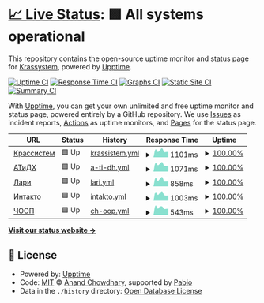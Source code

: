 # [📈 Live Status](https://status.krastem.ru): <!--live status--> **🟩 All systems operational**

This repository contains the open-source uptime monitor and status page for [Krassystem](https://status.krastem.ru), powered by [Upptime](https://github.com/upptime/upptime).

[![Uptime CI](https://github.com/Krassystem/uptime/workflows/Uptime%20CI/badge.svg)](https://github.com/Krassystem/upptime/actions?query=workflow%3A%22Uptime+CI%22)
[![Response Time CI](https://github.com/Krassystem/uptime/workflows/Response%20Time%20CI/badge.svg)](https://github.com/Krassystem/upptime/actions?query=workflow%3A%22Response+Time+CI%22)
[![Graphs CI](https://github.com/Krassystem/uptime/workflows/Graphs%20CI/badge.svg)](https://github.com/Krassystem/upptime/actions?query=workflow%3A%22Graphs+CI%22)
[![Static Site CI](https://github.com/Krassystem/uptime/workflows/Static%20Site%20CI/badge.svg)](https://github.com/Krassystem/upptime/actions?query=workflow%3A%22Static+Site+CI%22)
[![Summary CI](https://github.com/Krassystem/uptime/workflows/Summary%20CI/badge.svg)](https://github.com/Krassystem/upptime/actions?query=workflow%3A%22Summary+CI%22)

With [Upptime](https://upptime.js.org), you can get your own unlimited and free uptime monitor and status page, powered entirely by a GitHub repository. We use [Issues](https://github.com/Krassystem/uptime/issues) as incident reports, [Actions](https://github.com/Krassystem/uptime/actions) as uptime monitors, and [Pages](https://status.krastem.ru) for the status page.

<!--start: status pages-->
<!-- This summary is generated by Upptime (https://github.com/upptime/upptime) -->
<!-- Do not edit this manually, your changes will be overwritten -->
<!-- prettier-ignore -->
| URL | Status | History | Response Time | Uptime |
| --- | ------ | ------- | ------------- | ------ |
| <img alt="" src="https://icons.duckduckgo.com/ip3/krassystem-service.ru.ico" height="13"> [Крассистем](https://krassystem-service.ru) | 🟩 Up | [krassistem.yml](https://github.com/Krassystem/uptime/commits/HEAD/history/krassistem.yml) | <details><summary><img alt="Response time graph" src="./graphs/krassistem/response-time-week.png" height="20"> 1101ms</summary><br><a href="https://status.krastem.ru/history/krassistem"><img alt="Response time 1258" src="https://img.shields.io/endpoint?url=https%3A%2F%2Fraw.githubusercontent.com%2FKrassystem%2Fuptime%2FHEAD%2Fapi%2Fkrassistem%2Fresponse-time.json"></a><br><a href="https://status.krastem.ru/history/krassistem"><img alt="24-hour response time 987" src="https://img.shields.io/endpoint?url=https%3A%2F%2Fraw.githubusercontent.com%2FKrassystem%2Fuptime%2FHEAD%2Fapi%2Fkrassistem%2Fresponse-time-day.json"></a><br><a href="https://status.krastem.ru/history/krassistem"><img alt="7-day response time 1101" src="https://img.shields.io/endpoint?url=https%3A%2F%2Fraw.githubusercontent.com%2FKrassystem%2Fuptime%2FHEAD%2Fapi%2Fkrassistem%2Fresponse-time-week.json"></a><br><a href="https://status.krastem.ru/history/krassistem"><img alt="30-day response time 1258" src="https://img.shields.io/endpoint?url=https%3A%2F%2Fraw.githubusercontent.com%2FKrassystem%2Fuptime%2FHEAD%2Fapi%2Fkrassistem%2Fresponse-time-month.json"></a><br><a href="https://status.krastem.ru/history/krassistem"><img alt="1-year response time 1258" src="https://img.shields.io/endpoint?url=https%3A%2F%2Fraw.githubusercontent.com%2FKrassystem%2Fuptime%2FHEAD%2Fapi%2Fkrassistem%2Fresponse-time-year.json"></a></details> | <details><summary><a href="https://status.krastem.ru/history/krassistem">100.00%</a></summary><a href="https://status.krastem.ru/history/krassistem"><img alt="All-time uptime 100.00%" src="https://img.shields.io/endpoint?url=https%3A%2F%2Fraw.githubusercontent.com%2FKrassystem%2Fuptime%2FHEAD%2Fapi%2Fkrassistem%2Fuptime.json"></a><br><a href="https://status.krastem.ru/history/krassistem"><img alt="24-hour uptime 100.00%" src="https://img.shields.io/endpoint?url=https%3A%2F%2Fraw.githubusercontent.com%2FKrassystem%2Fuptime%2FHEAD%2Fapi%2Fkrassistem%2Fuptime-day.json"></a><br><a href="https://status.krastem.ru/history/krassistem"><img alt="7-day uptime 100.00%" src="https://img.shields.io/endpoint?url=https%3A%2F%2Fraw.githubusercontent.com%2FKrassystem%2Fuptime%2FHEAD%2Fapi%2Fkrassistem%2Fuptime-week.json"></a><br><a href="https://status.krastem.ru/history/krassistem"><img alt="30-day uptime 100.00%" src="https://img.shields.io/endpoint?url=https%3A%2F%2Fraw.githubusercontent.com%2FKrassystem%2Fuptime%2FHEAD%2Fapi%2Fkrassistem%2Fuptime-month.json"></a><br><a href="https://status.krastem.ru/history/krassistem"><img alt="1-year uptime 100.00%" src="https://img.shields.io/endpoint?url=https%3A%2F%2Fraw.githubusercontent.com%2FKrassystem%2Fuptime%2FHEAD%2Fapi%2Fkrassistem%2Fuptime-year.json"></a></details>
| <img alt="" src="https://icons.duckduckgo.com/ip3/profavtodormo.ru.ico" height="13"> [АТиДХ](https://profavtodormo.ru) | 🟩 Up | [a-ti-dh.yml](https://github.com/Krassystem/uptime/commits/HEAD/history/a-ti-dh.yml) | <details><summary><img alt="Response time graph" src="./graphs/a-ti-dh/response-time-week.png" height="20"> 1071ms</summary><br><a href="https://status.krastem.ru/history/a-ti-dh"><img alt="Response time 1104" src="https://img.shields.io/endpoint?url=https%3A%2F%2Fraw.githubusercontent.com%2FKrassystem%2Fuptime%2FHEAD%2Fapi%2Fa-ti-dh%2Fresponse-time.json"></a><br><a href="https://status.krastem.ru/history/a-ti-dh"><img alt="24-hour response time 936" src="https://img.shields.io/endpoint?url=https%3A%2F%2Fraw.githubusercontent.com%2FKrassystem%2Fuptime%2FHEAD%2Fapi%2Fa-ti-dh%2Fresponse-time-day.json"></a><br><a href="https://status.krastem.ru/history/a-ti-dh"><img alt="7-day response time 1071" src="https://img.shields.io/endpoint?url=https%3A%2F%2Fraw.githubusercontent.com%2FKrassystem%2Fuptime%2FHEAD%2Fapi%2Fa-ti-dh%2Fresponse-time-week.json"></a><br><a href="https://status.krastem.ru/history/a-ti-dh"><img alt="30-day response time 1104" src="https://img.shields.io/endpoint?url=https%3A%2F%2Fraw.githubusercontent.com%2FKrassystem%2Fuptime%2FHEAD%2Fapi%2Fa-ti-dh%2Fresponse-time-month.json"></a><br><a href="https://status.krastem.ru/history/a-ti-dh"><img alt="1-year response time 1104" src="https://img.shields.io/endpoint?url=https%3A%2F%2Fraw.githubusercontent.com%2FKrassystem%2Fuptime%2FHEAD%2Fapi%2Fa-ti-dh%2Fresponse-time-year.json"></a></details> | <details><summary><a href="https://status.krastem.ru/history/a-ti-dh">100.00%</a></summary><a href="https://status.krastem.ru/history/a-ti-dh"><img alt="All-time uptime 100.00%" src="https://img.shields.io/endpoint?url=https%3A%2F%2Fraw.githubusercontent.com%2FKrassystem%2Fuptime%2FHEAD%2Fapi%2Fa-ti-dh%2Fuptime.json"></a><br><a href="https://status.krastem.ru/history/a-ti-dh"><img alt="24-hour uptime 100.00%" src="https://img.shields.io/endpoint?url=https%3A%2F%2Fraw.githubusercontent.com%2FKrassystem%2Fuptime%2FHEAD%2Fapi%2Fa-ti-dh%2Fuptime-day.json"></a><br><a href="https://status.krastem.ru/history/a-ti-dh"><img alt="7-day uptime 100.00%" src="https://img.shields.io/endpoint?url=https%3A%2F%2Fraw.githubusercontent.com%2FKrassystem%2Fuptime%2FHEAD%2Fapi%2Fa-ti-dh%2Fuptime-week.json"></a><br><a href="https://status.krastem.ru/history/a-ti-dh"><img alt="30-day uptime 100.00%" src="https://img.shields.io/endpoint?url=https%3A%2F%2Fraw.githubusercontent.com%2FKrassystem%2Fuptime%2FHEAD%2Fapi%2Fa-ti-dh%2Fuptime-month.json"></a><br><a href="https://status.krastem.ru/history/a-ti-dh"><img alt="1-year uptime 100.00%" src="https://img.shields.io/endpoint?url=https%3A%2F%2Fraw.githubusercontent.com%2FKrassystem%2Fuptime%2FHEAD%2Fapi%2Fa-ti-dh%2Fuptime-year.json"></a></details>
| <img alt="" src="https://icons.duckduckgo.com/ip3/lariclinic.ru.ico" height="13"> [Лари](https://lariclinic.ru) | 🟩 Up | [lari.yml](https://github.com/Krassystem/uptime/commits/HEAD/history/lari.yml) | <details><summary><img alt="Response time graph" src="./graphs/lari/response-time-week.png" height="20"> 858ms</summary><br><a href="https://status.krastem.ru/history/lari"><img alt="Response time 863" src="https://img.shields.io/endpoint?url=https%3A%2F%2Fraw.githubusercontent.com%2FKrassystem%2Fuptime%2FHEAD%2Fapi%2Flari%2Fresponse-time.json"></a><br><a href="https://status.krastem.ru/history/lari"><img alt="24-hour response time 787" src="https://img.shields.io/endpoint?url=https%3A%2F%2Fraw.githubusercontent.com%2FKrassystem%2Fuptime%2FHEAD%2Fapi%2Flari%2Fresponse-time-day.json"></a><br><a href="https://status.krastem.ru/history/lari"><img alt="7-day response time 858" src="https://img.shields.io/endpoint?url=https%3A%2F%2Fraw.githubusercontent.com%2FKrassystem%2Fuptime%2FHEAD%2Fapi%2Flari%2Fresponse-time-week.json"></a><br><a href="https://status.krastem.ru/history/lari"><img alt="30-day response time 863" src="https://img.shields.io/endpoint?url=https%3A%2F%2Fraw.githubusercontent.com%2FKrassystem%2Fuptime%2FHEAD%2Fapi%2Flari%2Fresponse-time-month.json"></a><br><a href="https://status.krastem.ru/history/lari"><img alt="1-year response time 863" src="https://img.shields.io/endpoint?url=https%3A%2F%2Fraw.githubusercontent.com%2FKrassystem%2Fuptime%2FHEAD%2Fapi%2Flari%2Fresponse-time-year.json"></a></details> | <details><summary><a href="https://status.krastem.ru/history/lari">100.00%</a></summary><a href="https://status.krastem.ru/history/lari"><img alt="All-time uptime 100.00%" src="https://img.shields.io/endpoint?url=https%3A%2F%2Fraw.githubusercontent.com%2FKrassystem%2Fuptime%2FHEAD%2Fapi%2Flari%2Fuptime.json"></a><br><a href="https://status.krastem.ru/history/lari"><img alt="24-hour uptime 100.00%" src="https://img.shields.io/endpoint?url=https%3A%2F%2Fraw.githubusercontent.com%2FKrassystem%2Fuptime%2FHEAD%2Fapi%2Flari%2Fuptime-day.json"></a><br><a href="https://status.krastem.ru/history/lari"><img alt="7-day uptime 100.00%" src="https://img.shields.io/endpoint?url=https%3A%2F%2Fraw.githubusercontent.com%2FKrassystem%2Fuptime%2FHEAD%2Fapi%2Flari%2Fuptime-week.json"></a><br><a href="https://status.krastem.ru/history/lari"><img alt="30-day uptime 100.00%" src="https://img.shields.io/endpoint?url=https%3A%2F%2Fraw.githubusercontent.com%2FKrassystem%2Fuptime%2FHEAD%2Fapi%2Flari%2Fuptime-month.json"></a><br><a href="https://status.krastem.ru/history/lari"><img alt="1-year uptime 100.00%" src="https://img.shields.io/endpoint?url=https%3A%2F%2Fraw.githubusercontent.com%2FKrassystem%2Fuptime%2FHEAD%2Fapi%2Flari%2Fuptime-year.json"></a></details>
| <img alt="" src="https://icons.duckduckgo.com/ip3/intacto.ru.ico" height="13"> [Интакто](https://intacto.ru) | 🟩 Up | [intakto.yml](https://github.com/Krassystem/uptime/commits/HEAD/history/intakto.yml) | <details><summary><img alt="Response time graph" src="./graphs/intakto/response-time-week.png" height="20"> 1003ms</summary><br><a href="https://status.krastem.ru/history/intakto"><img alt="Response time 1008" src="https://img.shields.io/endpoint?url=https%3A%2F%2Fraw.githubusercontent.com%2FKrassystem%2Fuptime%2FHEAD%2Fapi%2Fintakto%2Fresponse-time.json"></a><br><a href="https://status.krastem.ru/history/intakto"><img alt="24-hour response time 883" src="https://img.shields.io/endpoint?url=https%3A%2F%2Fraw.githubusercontent.com%2FKrassystem%2Fuptime%2FHEAD%2Fapi%2Fintakto%2Fresponse-time-day.json"></a><br><a href="https://status.krastem.ru/history/intakto"><img alt="7-day response time 1003" src="https://img.shields.io/endpoint?url=https%3A%2F%2Fraw.githubusercontent.com%2FKrassystem%2Fuptime%2FHEAD%2Fapi%2Fintakto%2Fresponse-time-week.json"></a><br><a href="https://status.krastem.ru/history/intakto"><img alt="30-day response time 1008" src="https://img.shields.io/endpoint?url=https%3A%2F%2Fraw.githubusercontent.com%2FKrassystem%2Fuptime%2FHEAD%2Fapi%2Fintakto%2Fresponse-time-month.json"></a><br><a href="https://status.krastem.ru/history/intakto"><img alt="1-year response time 1008" src="https://img.shields.io/endpoint?url=https%3A%2F%2Fraw.githubusercontent.com%2FKrassystem%2Fuptime%2FHEAD%2Fapi%2Fintakto%2Fresponse-time-year.json"></a></details> | <details><summary><a href="https://status.krastem.ru/history/intakto">100.00%</a></summary><a href="https://status.krastem.ru/history/intakto"><img alt="All-time uptime 100.00%" src="https://img.shields.io/endpoint?url=https%3A%2F%2Fraw.githubusercontent.com%2FKrassystem%2Fuptime%2FHEAD%2Fapi%2Fintakto%2Fuptime.json"></a><br><a href="https://status.krastem.ru/history/intakto"><img alt="24-hour uptime 100.00%" src="https://img.shields.io/endpoint?url=https%3A%2F%2Fraw.githubusercontent.com%2FKrassystem%2Fuptime%2FHEAD%2Fapi%2Fintakto%2Fuptime-day.json"></a><br><a href="https://status.krastem.ru/history/intakto"><img alt="7-day uptime 100.00%" src="https://img.shields.io/endpoint?url=https%3A%2F%2Fraw.githubusercontent.com%2FKrassystem%2Fuptime%2FHEAD%2Fapi%2Fintakto%2Fuptime-week.json"></a><br><a href="https://status.krastem.ru/history/intakto"><img alt="30-day uptime 100.00%" src="https://img.shields.io/endpoint?url=https%3A%2F%2Fraw.githubusercontent.com%2FKrassystem%2Fuptime%2FHEAD%2Fapi%2Fintakto%2Fuptime-month.json"></a><br><a href="https://status.krastem.ru/history/intakto"><img alt="1-year uptime 100.00%" src="https://img.shields.io/endpoint?url=https%3A%2F%2Fraw.githubusercontent.com%2FKrassystem%2Fuptime%2FHEAD%2Fapi%2Fintakto%2Fuptime-year.json"></a></details>
| <img alt="" src="https://icons.duckduckgo.com/ip3/ratibor-krasnogorsk.ru.ico" height="13"> [ЧООП](https://ratibor-krasnogorsk.ru) | 🟩 Up | [ch-oop.yml](https://github.com/Krassystem/uptime/commits/HEAD/history/ch-oop.yml) | <details><summary><img alt="Response time graph" src="./graphs/ch-oop/response-time-week.png" height="20"> 543ms</summary><br><a href="https://status.krastem.ru/history/ch-oop"><img alt="Response time 573" src="https://img.shields.io/endpoint?url=https%3A%2F%2Fraw.githubusercontent.com%2FKrassystem%2Fuptime%2FHEAD%2Fapi%2Fch-oop%2Fresponse-time.json"></a><br><a href="https://status.krastem.ru/history/ch-oop"><img alt="24-hour response time 479" src="https://img.shields.io/endpoint?url=https%3A%2F%2Fraw.githubusercontent.com%2FKrassystem%2Fuptime%2FHEAD%2Fapi%2Fch-oop%2Fresponse-time-day.json"></a><br><a href="https://status.krastem.ru/history/ch-oop"><img alt="7-day response time 543" src="https://img.shields.io/endpoint?url=https%3A%2F%2Fraw.githubusercontent.com%2FKrassystem%2Fuptime%2FHEAD%2Fapi%2Fch-oop%2Fresponse-time-week.json"></a><br><a href="https://status.krastem.ru/history/ch-oop"><img alt="30-day response time 573" src="https://img.shields.io/endpoint?url=https%3A%2F%2Fraw.githubusercontent.com%2FKrassystem%2Fuptime%2FHEAD%2Fapi%2Fch-oop%2Fresponse-time-month.json"></a><br><a href="https://status.krastem.ru/history/ch-oop"><img alt="1-year response time 573" src="https://img.shields.io/endpoint?url=https%3A%2F%2Fraw.githubusercontent.com%2FKrassystem%2Fuptime%2FHEAD%2Fapi%2Fch-oop%2Fresponse-time-year.json"></a></details> | <details><summary><a href="https://status.krastem.ru/history/ch-oop">100.00%</a></summary><a href="https://status.krastem.ru/history/ch-oop"><img alt="All-time uptime 100.00%" src="https://img.shields.io/endpoint?url=https%3A%2F%2Fraw.githubusercontent.com%2FKrassystem%2Fuptime%2FHEAD%2Fapi%2Fch-oop%2Fuptime.json"></a><br><a href="https://status.krastem.ru/history/ch-oop"><img alt="24-hour uptime 100.00%" src="https://img.shields.io/endpoint?url=https%3A%2F%2Fraw.githubusercontent.com%2FKrassystem%2Fuptime%2FHEAD%2Fapi%2Fch-oop%2Fuptime-day.json"></a><br><a href="https://status.krastem.ru/history/ch-oop"><img alt="7-day uptime 100.00%" src="https://img.shields.io/endpoint?url=https%3A%2F%2Fraw.githubusercontent.com%2FKrassystem%2Fuptime%2FHEAD%2Fapi%2Fch-oop%2Fuptime-week.json"></a><br><a href="https://status.krastem.ru/history/ch-oop"><img alt="30-day uptime 100.00%" src="https://img.shields.io/endpoint?url=https%3A%2F%2Fraw.githubusercontent.com%2FKrassystem%2Fuptime%2FHEAD%2Fapi%2Fch-oop%2Fuptime-month.json"></a><br><a href="https://status.krastem.ru/history/ch-oop"><img alt="1-year uptime 100.00%" src="https://img.shields.io/endpoint?url=https%3A%2F%2Fraw.githubusercontent.com%2FKrassystem%2Fuptime%2FHEAD%2Fapi%2Fch-oop%2Fuptime-year.json"></a></details>

<!--end: status pages-->

[**Visit our status website →**](https://status.krastem.ru)

## 📄 License

- Powered by: [Upptime](https://github.com/upptime/upptime)
- Code: [MIT](./LICENSE) © [Anand Chowdhary](https://anandchowdhary.com), supported by [Pabio](https://pabio.com)
- Data in the `./history` directory: [Open Database License](https://opendatacommons.org/licenses/odbl/1-0/)
